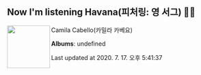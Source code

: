## Now I'm listening Havana(피처링: 영 서그) 🎵🎵

[<img align="left" width="100" src="https://i.ytimg.com/vi/BQ0mxQXmLsk/sddefault.jpg?sqp=-oaymwEWCJADEOEBIAQqCghqEJQEGHgg6AJIWg&rs">](https://music.youtube.com/channel/UCsZIVNwBqtPBX-41kO_rQzQ)

Camila Cabello(카밀라 카베요)

**Albums**: undefined

Last updated at 2020. 7. 17. 오후 5:41:37
